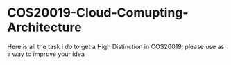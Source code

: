 # COS20019-Cloud-Comupting-Architecture
Here is all the task i do to get a High Distinction in COS20019, please use as a way to improve your idea
